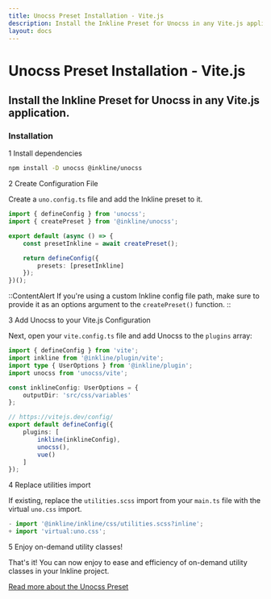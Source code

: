 ```yaml
---
title: Unocss Preset Installation - Vite.js
description: Install the Inkline Preset for Unocss in any Vite.js application.
layout: docs
---
```


# Unocss Preset Installation - Vite.js
## Install the Inkline Preset for Unocss in any Vite.js application.

### Installation

<div class="install-step _margin-top:2">
<div class="install-step-title"><span class="install-step-number">1</span> Install dependencies</div> 

```bash
npm install -D unocss @inkline/unocss
```

</div>
<div class="install-step">
<div class="install-step-title"><span class="install-step-number">2</span> Create Configuration File</div>

Create a `uno.config.ts` file and add the Inkline preset to it.

```ts
import { defineConfig } from 'unocss';
import { createPreset } from '@inkline/unocss';

export default (async () => {
    const presetInkline = await createPreset();

    return defineConfig({
        presets: [presetInkline]
    });
})();
```

::ContentAlert
If you're using a custom Inkline config file path, make sure to provide it as an options argument to the `createPreset()` function.
::

</div>
<div class="install-step">
<div class="install-step-title"><span class="install-step-number">3</span> Add Unocss to your Vite.js Configuration</div>

Next, open your `vite.config.ts` file and add Unocss to the `plugins` array:

```ts
import { defineConfig } from 'vite';
import inkline from '@inkline/plugin/vite';
import type { UserOptions } from '@inkline/plugin';
import unocss from 'unocss/vite';

const inklineConfig: UserOptions = {
    outputDir: 'src/css/variables'
};

// https://vitejs.dev/config/
export default defineConfig({
    plugins: [
        inkline(inklineConfig),
        unocss(),
        vue()
    ]
});
```

</div>
<div class="install-step">
<div class="install-step-title"><span class="install-step-number">4</span> Replace utilities import</div>

If existing, replace the `utilities.scss` import from your `main.ts` file with the virtual `uno.css` import.

```ts
- import '@inkline/inkline/css/utilities.scss?inline';
+ import 'virtual:uno.css';
```

</div>
<div class="install-step">
<div class="install-step-title"><span class="install-step-number">5</span> Enjoy on-demand utility classes!</div>

That's it! You can now enjoy to ease and efficiency of on-demand utility classes in your Inkline project. 

[Read more about the Unocss Preset](/docs/add-ons/unocss)

</div>

